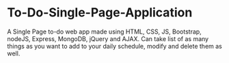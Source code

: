# To-Do-Single-Page-Application

A Single Page to-do web app made using HTML, CSS, JS, Bootstrap, nodeJS, Express, MongoDB, jQuery and AJAX. Can take list of as many things as you want to add to your daily schedule, modify and delete them as well.
